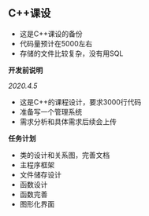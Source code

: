## C++课设 
+ 这是C++课设的备份
+ 代码量预计在5000左右
+ 存储的文件比较复杂，没有用SQL


**开发前说明**

*2020.4.5*

+ 这是C++的课程设计，要求3000行代码
+ 准备写一个管理系统
+ 需求分析和具体需求后续会上传

**任务计划**

+ 类的设计和关系图，完善文档
+ 主程序框架
+ 文件储存设计
+ 函数设计
+ 函数完善
+ 图形化界面

